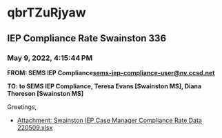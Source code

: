 # qbrTZuRjyaw
## IEP Compliance Rate Swainston 336
### May 9, 2022, 4:15:44 PM
**FROM: SEMS IEP Compliance<sems-iep-compliance-user@nv.ccsd.net>**

**TO: to SEMS IEP Compliance, Teresa Evans [Swainston MS], Diana Thoreson [Swainston MS]**


Greetings,  





* [Attachment: Swainston IEP Case Manager Compliance Rate Data 220509.xlsx](qbrTZuRjyaw-attachment-1.xlsx)
